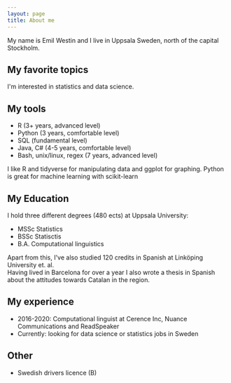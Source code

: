 ```yaml
---
layout: page
title: About me
---
```


My name is Emil Westin and I live in Uppsala Sweden, north of the capital Stockholm.

##  <i class="fa fa-book fa-stack-1x" ></i> My favorite topics
I'm interested in statistics and data science. 

##  <i class="fa fa-book fa-terminal-1x fa-inverse" ></i> My tools
- R (3+ years, advanced level)
- Python (3 years, comfortable level)
- <i class="fa fa-database" aria-hidden="true"></i> SQL (fundamental level)
- Java, C# (4-5 years, comfortable level)
- Bash, unix/linux, regex (7 years, advanced level)

I like R and tidyverse for manipulating data and ggplot for graphing. 
Python is great for machine learning with scikit-learn

## My Education
I hold three different degrees (480 ects) at Uppsala University:
- <i class="fa fa-bar-chart" aria-hidden="true"></i> MSSc Statistics 
- <i class="fa fa-bar-chart" aria-hidden="true"></i> BSSc Statisctis 
- <i class="fa fa-desktop" aria-hidden="true"></i> B.A. Computational linguistics

Apart from this, I've also studied 120 credits in Spanish at Linköping University et. al.  
Having lived in Barcelona for over a year I also wrote a thesis in Spanish about the attitudes towards Catalan in the region.


## My experience
- 2016-2020: Computational linguist at Cerence Inc, Nuance Communications and ReadSpeaker
- Currently: looking for data science or statistics jobs in Sweden

## Other

- <i class="fa fa-id-card-o" aria-hidden="true"></i> Swedish drivers licence (B)
